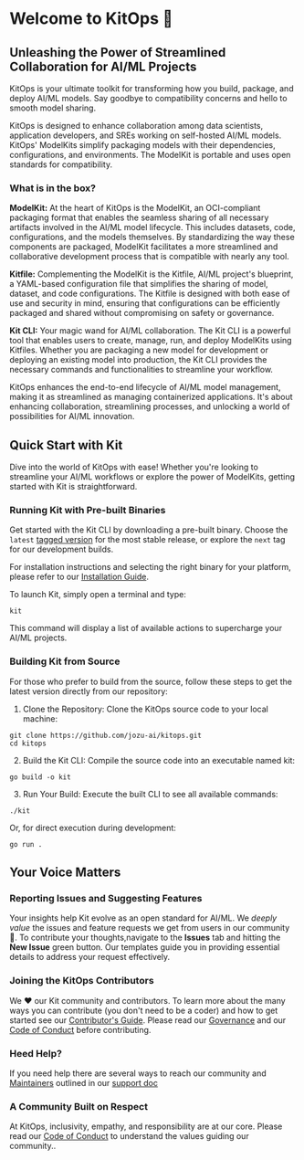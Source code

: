 # Welcome to KitOps 🚀

## Unleashing the Power of Streamlined Collaboration for AI/ML Projects

KitOps is your ultimate toolkit for transforming how you build, package, and deploy AI/ML models. Say goodbye to compatibility concerns and hello to smooth model sharing.

KitOps is designed to enhance collaboration among data scientists, application developers, and SREs working on self-hosted AI/ML models. KitOps' ModelKits simplify packaging models with their dependencies, configurations, and environments. The ModelKit is portable and uses open standards for compatibility.

### What is in the box?

**ModelKit:** At the heart of KitOps is the ModelKit, an OCI-compliant packaging format that enables the seamless sharing of all necessary artifacts involved in the AI/ML model lifecycle. This includes datasets, code, configurations, and the models themselves. By standardizing the way these components are packaged, ModelKit facilitates a more streamlined and collaborative development process that is compatible with nearly any tool.

**Kitfile:** Complementing the ModelKit is the Kitfile, AI/ML project's blueprint, a YAML-based configuration file that simplifies the sharing of model, dataset, and code configurations. The Kitfile is designed with both ease of use and security in mind, ensuring that configurations can be efficiently packaged and shared without compromising on safety or governance.

**Kit CLI:** Your magic wand for AI/ML collaboration. The Kit CLI is a powerful tool that enables users to create, manage, run, and deploy ModelKits using Kitfiles. Whether you are packaging a new model for development or deploying an existing model into production, the Kit CLI provides the necessary commands and functionalities to streamline your workflow.

KitOps enhances the end-to-end lifecycle of AI/ML model management, making it as streamlined as managing containerized applications. It's about enhancing collaboration, streamlining processes, and unlocking a world of possibilities for AI/ML innovation.

## Quick Start with Kit

Dive into the world of KitOps with ease! Whether you're looking to streamline your AI/ML workflows or explore the power of ModelKits, getting started with Kit is straightforward.

### Running Kit with Pre-built Binaries


Get started with the Kit CLI by downloading a pre-built binary. Choose the `latest` [tagged version](https://github.com/jozu-ai/kitops/tags) for the most stable release, or explore the `next` tag for our development builds.

For installation instructions and selecting the right binary for your platform, please refer to our [Installation Guide](./docs/src/docs/cli/installation.md).

To launch Kit, simply open a terminal and type:

```shell
kit
```
This command will display a list of available actions to supercharge your AI/ML projects.

### Building Kit from Source

For those who prefer to build from the source, follow these steps to get the latest version directly from our repository:

1. Clone the Repository: Clone the KitOps source code to your local machine:

```shell
git clone https://github.com/jozu-ai/kitops.git
cd kitops
```

2. Build the Kit CLI: Compile the source code into an executable named kit:
```shell
go build -o kit
```

3. Run Your Build: Execute the built CLI to see all available commands:

```shell
./kit
```

Or, for direct execution during development:

```shell
go run .
```

## Your Voice Matters

### Reporting Issues and Suggesting Features

Your insights help Kit evolve as an open standard for AI/ML. We *deeply value* the issues and feature requests we get from users in our community :sparkling_heart:. To contribute your thoughts,navigate to the **Issues** tab and hitting the **New Issue** green button. Our templates guide you in providing essential details to address your request effectively.

### Joining the KitOps Contributors

We ❤️ our Kit community and contributors. To learn more about the many ways you can contribute (you don't need to be a coder) and how to get started see our [Contributor's Guide](./CONTRIBUTING.md). Please read our [Governance](./GOVERNANCE.md) and our [Code of Conduct](./CODE-OF-CONDUCT.md) before contributing.

### Heed Help?

If you need help there are several ways to reach our community and [Maintainers](./MAINTAINERS.md) outlined in our [support doc](./SUPPORT.md)

### A Community Built on Respect

At KitOps, inclusivity, empathy, and responsibility are at our core. Please read our [Code of Conduct](./CODE-OF-CONDUCT.md) to understand the values guiding our community..